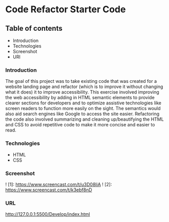 # Code Refactor Starter Code
## Table of contents
* Introduction
* Technologies
* Screenshot
* URl

### Introduction
The goal of this project was to take existing code that was created for a website landing page and refactor (which is to improve it without changing what it does) it to improve accessibility. This exercise involved improving the web accessibility by adding in HTML semantic elements to provide clearer sections for developers and to optimize assistive technologies like screen readers to function more easily on the sight. The semantics would also aid search engines like Google to access the site easier. Refactoring the code also involved summarizing and cleaning up/beautifying the HTML and CSS to avoid repetitive code to make it more concise and easier to read.

### Technologies
* HTML
* CSS

### Screenshot
! [1]: https://www.screencast.com/t/u3D08liA
! [2]: https://www.screencast.com/t/k3ebf8nD

### URL
http://127.0.0.1:5500/Develop/index.html
